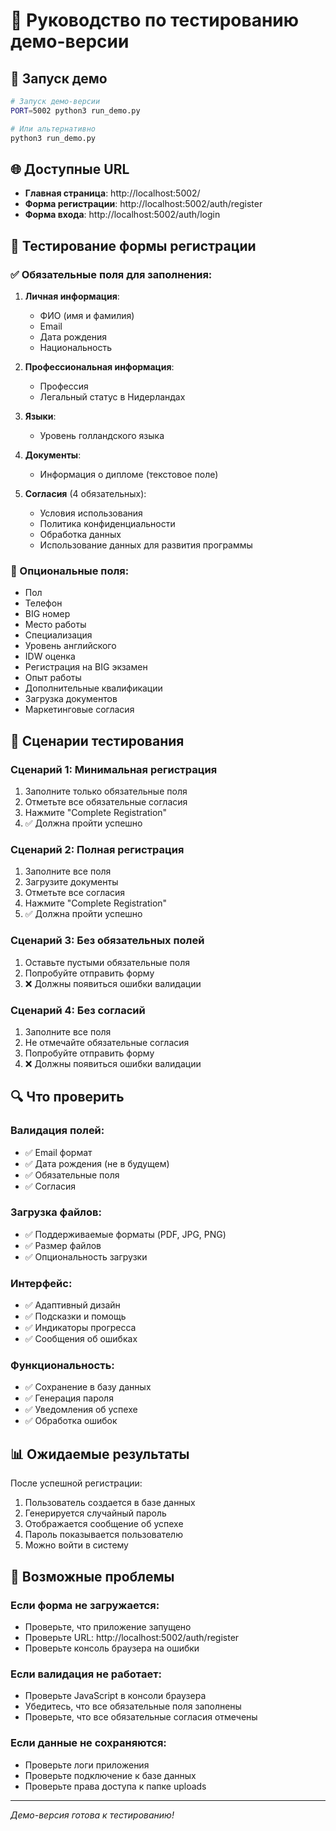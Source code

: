 # 🧪 Руководство по тестированию демо-версии

## 🚀 Запуск демо

```bash
# Запуск демо-версии
PORT=5002 python3 run_demo.py

# Или альтернативно
python3 run_demo.py
```

## 🌐 Доступные URL

- **Главная страница**: http://localhost:5002/
- **Форма регистрации**: http://localhost:5002/auth/register
- **Форма входа**: http://localhost:5002/auth/login

## 📝 Тестирование формы регистрации

### ✅ Обязательные поля для заполнения:

1. **Личная информация**:
   - ФИО (имя и фамилия)
   - Email
   - Дата рождения
   - Национальность

2. **Профессиональная информация**:
   - Профессия
   - Легальный статус в Нидерландах

3. **Языки**:
   - Уровень голландского языка

4. **Документы**:
   - Информация о дипломе (текстовое поле)

5. **Согласия** (4 обязательных):
   - Условия использования
   - Политика конфиденциальности
   - Обработка данных
   - Использование данных для развития программы

### 🔧 Опциональные поля:

- Пол
- Телефон
- BIG номер
- Место работы
- Специализация
- Уровень английского
- IDW оценка
- Регистрация на BIG экзамен
- Опыт работы
- Дополнительные квалификации
- Загрузка документов
- Маркетинговые согласия

## 🎯 Сценарии тестирования

### Сценарий 1: Минимальная регистрация
1. Заполните только обязательные поля
2. Отметьте все обязательные согласия
3. Нажмите "Complete Registration"
4. ✅ Должна пройти успешно

### Сценарий 2: Полная регистрация
1. Заполните все поля
2. Загрузите документы
3. Отметьте все согласия
4. Нажмите "Complete Registration"
5. ✅ Должна пройти успешно

### Сценарий 3: Без обязательных полей
1. Оставьте пустыми обязательные поля
2. Попробуйте отправить форму
3. ❌ Должны появиться ошибки валидации

### Сценарий 4: Без согласий
1. Заполните все поля
2. Не отмечайте обязательные согласия
3. Попробуйте отправить форму
4. ❌ Должны появиться ошибки валидации

## 🔍 Что проверить

### Валидация полей:
- ✅ Email формат
- ✅ Дата рождения (не в будущем)
- ✅ Обязательные поля
- ✅ Согласия

### Загрузка файлов:
- ✅ Поддерживаемые форматы (PDF, JPG, PNG)
- ✅ Размер файлов
- ✅ Опциональность загрузки

### Интерфейс:
- ✅ Адаптивный дизайн
- ✅ Подсказки и помощь
- ✅ Индикаторы прогресса
- ✅ Сообщения об ошибках

### Функциональность:
- ✅ Сохранение в базу данных
- ✅ Генерация пароля
- ✅ Уведомления об успехе
- ✅ Обработка ошибок

## 📊 Ожидаемые результаты

После успешной регистрации:
1. Пользователь создается в базе данных
2. Генерируется случайный пароль
3. Отображается сообщение об успехе
4. Пароль показывается пользователю
5. Можно войти в систему

## 🐛 Возможные проблемы

### Если форма не загружается:
- Проверьте, что приложение запущено
- Проверьте URL: http://localhost:5002/auth/register
- Проверьте консоль браузера на ошибки

### Если валидация не работает:
- Проверьте JavaScript в консоли браузера
- Убедитесь, что все обязательные поля заполнены
- Проверьте, что все обязательные согласия отмечены

### Если данные не сохраняются:
- Проверьте логи приложения
- Проверьте подключение к базе данных
- Проверьте права доступа к папке uploads

---

*Демо-версия готова к тестированию!*




